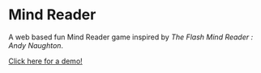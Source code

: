 # Mind Reader
A web based fun Mind Reader game inspired by _The Flash Mind Reader : Andy Naughton_.

[Click here for a demo!](https://shaswat-indian.github.io/MindReader)
